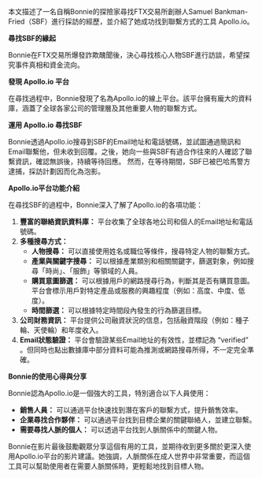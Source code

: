 本文描述了一名自稱Bonnie的探險家尋找FTX交易所創辦人Samuel Bankman-Fried（SBF）進行採訪的經歷，並介紹了她成功找到聯繫方式的工具 Apollo.io。

**尋找SBF的緣起**

Bonnie在FTX交易所爆發詐欺醜聞後，決心尋找核心人物SBF進行訪談，希望探究事件真相和資金流向。

**發現 Apollo.io 平台**

在尋找過程中，Bonnie發現了名為Apollo.io的線上平台。該平台擁有龐大的資料庫，涵蓋了全球各家公司的管理層及其他重要人物的聯繫方式。

**運用 Apollo.io 尋找SBF**

Bonnie透過Apollo.io搜尋到SBF的Email地址和電話號碼，並試圖通過簡訊和Email聯繫他，但未收到回覆。之後，她向一些與SBF有過合作往來的人確認了聯繫資訊，確認無誤後，持續等待回應。 然而，在等待期間，SBF已被巴哈馬警方逮捕，採訪計劃因而化為泡影。

**Apollo.io平台功能介紹**

在尋找SBF的過程中，Bonnie深入了解了Apollo.io的各項功能：

1.  **豐富的聯絡資訊資料庫：** 平台收集了全球各地公司和個人的Email地址和電話號碼。
2.  **多種搜尋方式：**
    *   **人物搜尋：** 可以直接使用姓名或職位等條件，搜尋特定人物的聯繫方式。
    *   **產業與關鍵字搜尋：** 可以根據產業類別和相關關鍵字，篩選對象，例如搜尋「時尚」、「服飾」等領域的人員。
    *   **購買意圖篩選：** 可以根據用戶的網路搜尋行為，判斷其是否有購買意圖。平台會標示用戶對特定產品或服務的興趣程度（例如：高度、中度、低度）。
    *   **時間篩選：** 可以根據特定時間段內發生的行為篩選目標。
3.  **公司財務資訊：** 平台提供公司融資狀況的信息，包括融資階段（例如：種子輪、天使輪）和年度收入。
4.  **Email狀態驗證：** 平台會驗證某些Email地址的有效性，並標記為 “verified” 。但同時也點出數據庫中部分資料可能為推測或網路搜尋所得，不一定完全準確。

**Bonnie的使用心得與分享**

Bonnie認為Apollo.io是一個強大的工具，特別適合以下人員使用：

*   **銷售人員：** 可以通過平台快速找到潛在客戶的聯繫方式，提升銷售效率。
*   **企業尋找合作夥伴：** 可以通過平台找到目標企業的關鍵聯絡人，並建立聯繫。
*   **需要尋找人脈的個人：** 可以透過平台找到人脈關係中的關鍵人物。

Bonnie在影片最後鼓勵觀眾分享這個有用的工具，並期待收到更多關於更深入使用Apollo.io平台的影片建議。她強調，人脈關係在成人世界中非常重要，而這個工具可以幫助使用者在需要人脈關係時，更輕鬆地找到目標人物。